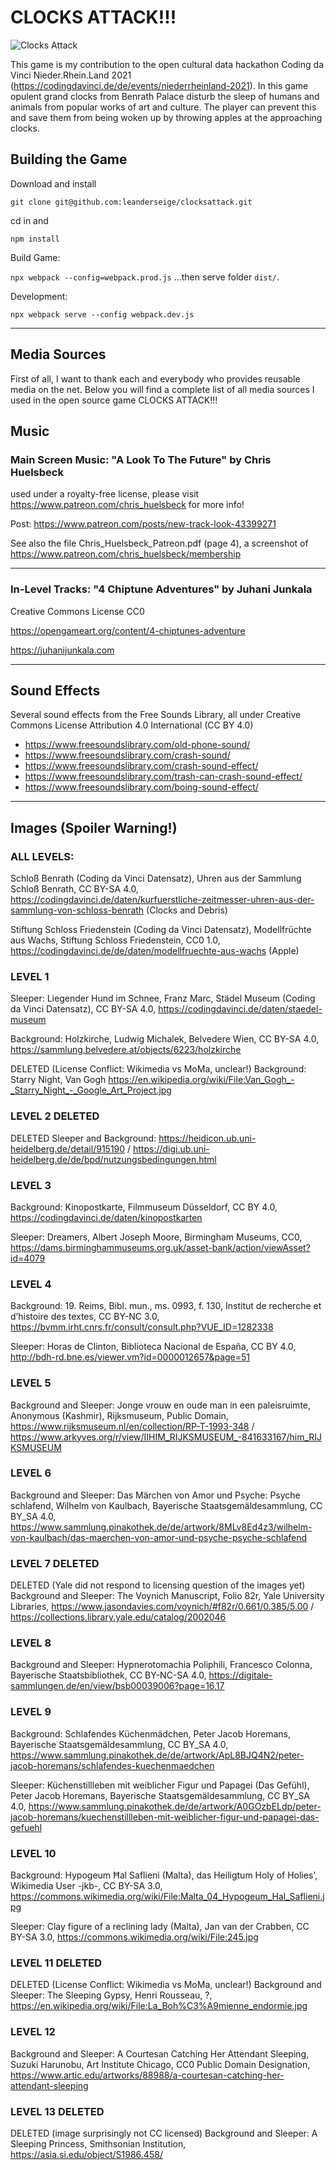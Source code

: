 # CLOCKS ATTACK!!!

![Clocks Attack](doc/tafel.png)

This game is my contribution to the open cultural data hackathon Coding da Vinci Nieder.Rhein.Land 2021  (https://codingdavinci.de/de/events/niederrheinland-2021). In this game opulent grand clocks from Benrath Palace disturb the sleep of humans and animals from popular works of art and culture. The player can prevent this and save them from being woken up by throwing apples at the approaching clocks. 

## Building the Game

Download and install

```git clone git@github.com:leanderseige/clocksattack.git```

cd in and

```npm install```

Build Game:

```npx webpack --config=webpack.prod.js``` ...then serve folder ```dist/```.

Development:

```npx webpack serve --config webpack.dev.js```

---

## Media Sources

First of all, I want to thank each and everybody who provides reusable media on the net. Below you will find a complete list of all media sources I used in the open source game CLOCKS ATTACK!!!

## Music

### Main Screen Music: "A Look To The Future" by **Chris Huelsbeck**
used under a royalty-free license, please visit https://www.patreon.com/chris_huelsbeck for more info!


Post: https://www.patreon.com/posts/new-track-look-43399271

See also the file Chris_Huelsbeck_Patreon.pdf (page 4), a screenshot of https://www.patreon.com/chris_huelsbeck/membership

---

### In-Level Tracks: "4 Chiptune Adventures" by Juhani Junkala
Creative Commons License CC0

https://opengameart.org/content/4-chiptunes-adventure

https://juhanijunkala.com

---

## Sound Effects
Several sound effects from the Free Sounds Library, all under Creative Commons License Attribution 4.0 International (CC BY 4.0)

* https://www.freesoundslibrary.com/old-phone-sound/
* https://www.freesoundslibrary.com/crash-sound/
* https://www.freesoundslibrary.com/crash-sound-effect/
* https://www.freesoundslibrary.com/trash-can-crash-sound-effect/
* https://www.freesoundslibrary.com/boing-sound-effect/

---

## Images (Spoiler Warning!)

### ALL LEVELS:

Schloß Benrath (Coding da Vinci Datensatz), Uhren aus der Sammlung Schloß Benrath, CC BY-SA 4.0, https://codingdavinci.de/daten/kurfuerstliche-zeitmesser-uhren-aus-der-sammlung-von-schloss-benrath (Clocks and Debris)

Stiftung Schloss Friedenstein (Coding da Vinci Datensatz), Modellfrüchte aus Wachs, Stiftung Schloss Friedenstein, CC0 1.0, https://codingdavinci.de/de/daten/modellfruechte-aus-wachs (Apple)

### LEVEL 1

Sleeper: Liegender Hund im Schnee, Franz Marc, Städel Museum (Coding da Vinci Datensatz), CC BY-SA 4.0, https://codingdavinci.de/daten/staedel-museum

Background: Holzkirche, Ludwig Michalek, Belvedere Wien, CC BY-SA 4.0, https://sammlung.belvedere.at/objects/6223/holzkirche

DELETED (License Conflict: Wikimedia vs MoMa, unclear!) Background: Starry Night, Van Gogh  https://en.wikipedia.org/wiki/File:Van_Gogh_-_Starry_Night_-_Google_Art_Project.jpg

### LEVEL 2 DELETED

DELETED Sleeper and Background: https://heidicon.ub.uni-heidelberg.de/detail/915190 / https://digi.ub.uni-heidelberg.de/de/bpd/nutzungsbedingungen.html

### LEVEL 3

Background: Kinopostkarte, Filmmuseum Düsseldorf, CC BY 4.0, https://codingdavinci.de/daten/kinopostkarten

Sleeper: Dreamers, Albert Joseph Moore, Birmingham Museums, CC0, https://dams.birminghammuseums.org.uk/asset-bank/action/viewAsset?id=4079

### LEVEL 4

Background: 19. Reims, Bibl. mun., ms. 0993, f. 130, Institut de recherche et d’histoire des textes, CC BY-NC 3.0, https://bvmm.irht.cnrs.fr/consult/consult.php?VUE_ID=1282338

Sleeper: Horas de Clinton, Biblioteca Nacional de España, CC BY 4.0, http://bdh-rd.bne.es/viewer.vm?id=0000012657&page=51

### LEVEL 5

Background and Sleeper: Jonge vrouw en oude man in een paleisruimte, Anonymous (Kashmir), Rijksmuseum, Public Domain, https://www.rijksmuseum.nl/en/collection/RP-T-1993-348 / https://www.arkyves.org/r/view/IIHIM_RIJKSMUSEUM_-841633167/him_RIJKSMUSEUM

### LEVEL 6

Background and Sleeper: Das Märchen von Amor und Psyche: Psyche schlafend, Wilhelm von Kaulbach, Bayerische Staatsgemäldesammlung, CC BY_SA 4.0, https://www.sammlung.pinakothek.de/de/artwork/8MLv8Ed4z3/wilhelm-von-kaulbach/das-maerchen-von-amor-und-psyche-psyche-schlafend

### LEVEL 7 DELETED

DELETED (Yale did not respond to licensing question of the images yet) Background and Sleeper: The Voynich Manuscript, Folio 82r, Yale University Libraries, https://www.jasondavies.com/voynich/#f82r/0.661/0.385/5.00 / https://collections.library.yale.edu/catalog/2002046

### LEVEL 8

Background and Sleeper: Hypnerotomachia Poliphili, Francesco Colonna, Bayerische Staatsbibliothek, CC BY-NC-SA 4.0, https://digitale-sammlungen.de/en/view/bsb00039006?page=16,17

### LEVEL 9

Background: Schlafendes Küchenmädchen, Peter Jacob Horemans, Bayerische Staatsgemäldesammlung, CC BY_SA 4.0, https://www.sammlung.pinakothek.de/de/artwork/ApL8BJQ4N2/peter-jacob-horemans/schlafendes-kuechenmaedchen

Sleeper: Küchenstillleben mit weiblicher Figur und Papagei (Das Gefühl), Peter Jacob Horemans, Bayerische Staatsgemäldesammlung, CC BY_SA 4.0, https://www.sammlung.pinakothek.de/de/artwork/A0GOzbELdp/peter-jacob-horemans/kuechenstillleben-mit-weiblicher-figur-und-papagei-das-gefuehl

### LEVEL 10

Background: Hypogeum Ħal Saflieni (Malta), das Heiligtum Holy of Holies', Wikimedia User -jkb-, CC BY-SA 3.0, https://commons.wikimedia.org/wiki/File:Malta_04_Hypogeum_Hal_Saflieni.jpg

Sleeper: Clay figure of a reclining lady (Malta), Jan van der Crabben, CC BY-SA 3.0, https://commons.wikimedia.org/wiki/File:245.jpg

### LEVEL 11 DELETED

DELETED (License Conflict: Wikimedia vs MoMa, unclear!) Background and Sleeper: The Sleeping Gypsy, Henri Rousseau, ?, https://en.wikipedia.org/wiki/File:La_Boh%C3%A9mienne_endormie.jpg

### LEVEL 12

Background and Sleeper: A Courtesan Catching Her Attendant Sleeping, Suzuki Harunobu, Art Institute Chicago, CC0 Public Domain Designation, https://www.artic.edu/artworks/88988/a-courtesan-catching-her-attendant-sleeping

### LEVEL 13 DELETED

DELETED (image surprisingly not CC licensed) Background and Sleeper: A Sleeping Princess, Smithsonian Institution, https://asia.si.edu/object/S1986.458/

